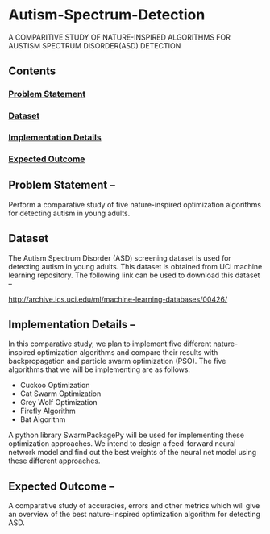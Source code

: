 # Autism-Spectrum-Detection

A COMPARITIVE STUDY OF NATURE-INSPIRED ALGORITHMS FOR AUSTISM SPECTRUM DISORDER(ASD) DETECTION

## Contents

### [Problem Statement](#problem-statement-1)
### [Dataset](#dataset-1)
### [Implementation Details](#implementation-details-1)
### [Expected Outcome](#expected-outcome-1)

## Problem Statement – 

Perform a comparative study of five nature-inspired optimization algorithms for detecting autism in young adults. 

## Dataset

The Autism Spectrum Disorder (ASD) screening dataset is used for detecting autism in young adults. This dataset is obtained from UCI machine learning repository. The following link can be used to download this dataset – 

http://archive.ics.uci.edu/ml/machine-learning-databases/00426/

## Implementation Details – 

In this comparative study, we plan to implement five different nature-inspired optimization algorithms and compare their results with backpropagation and particle swarm optimization (PSO). The five algorithms that we will be implementing are as follows:
- Cuckoo Optimization
- Cat Swarm Optimization
- Grey Wolf Optimization
- Firefly Algorithm
- Bat Algorithm

A python library SwarmPackagePy will be used for implementing these optimization approaches. We intend to design a feed-forward neural network model and find out the best weights of the neural net model using these different approaches.

## Expected Outcome – 

A comparative study of accuracies, errors and other metrics which will give an overview of the best nature-inspired optimization algorithm for detecting ASD.
